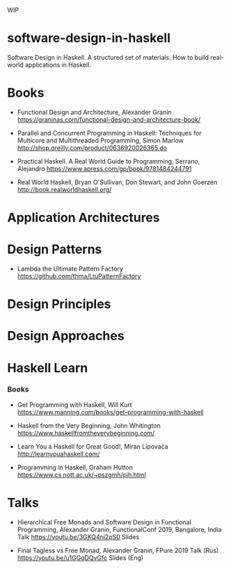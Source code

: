 WIP

# software-design-in-haskell
Software Design in Haskell. A structured set of materials. How to build real-world applications in Haskell.


# Books

- Functional Design and Architecture, Alexander Granin
  https://graninas.com/functional-design-and-architecture-book/

- Parallel and Concurrent Programming in Haskell: Techniques for Multicore and Multithreaded Programming, Simon Marlow
  http://shop.oreilly.com/product/0636920026365.do

- Practical Haskell. A Real World Guide to Programming, Serrano, Alejandro
  https://www.apress.com/gp/book/9781484244791

- Real World Haskell, Bryan O'Sullivan, Don Stewart, and John Goerzen
  http://book.realworldhaskell.org/


# Application Architectures

# Design Patterns

- Lambda the Ultimate Pattern Factory
  https://github.com/thma/LtuPatternFactory

# Design Principles

# Design Approaches

# Haskell Learn
### Books



- Get Programming with Haskell, Will Kurt
  https://www.manning.com/books/get-programming-with-haskell

- Haskell from the Very Beginning, John Whitington
  https://www.haskellfromtheverybeginning.com/

- Learn You a Haskell for Great Good!, Miran Lipovača
  http://learnyouahaskell.com/

- Programming in Haskell, Graham Hutton
  https://www.cs.nott.ac.uk/~pszgmh/pih.html


# Talks

- Hierarchical Free Monads and Software Design in Functional Programming, Alexander Granin, FunctionalConf 2019, Bangalore, India
  Talk https://youtu.be/3GKQ4ni2pS0
  Slides

- Final Tagless vs Free Monad, Alexander Granin, FPure 2019
  Talk (Rus) https://youtu.be/u1GGqDQyGfc
  Slides (Eng)
